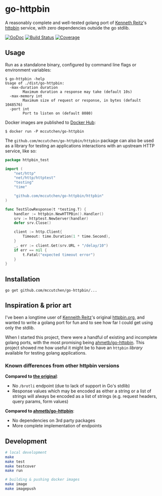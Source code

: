 # go-httpbin

A reasonably complete and well-tested golang port of [Kenneth Reitz][kr]'s
[httpbin][httpbin-org] service, with zero dependencies outside the go stdlib.

[![GoDoc](https://godoc.org/github.com/mccutchen/go-httpbin?status.svg)](https://godoc.org/github.com/mccutchen/go-httpbin)
[![Build Status](https://travis-ci.org/mccutchen/go-httpbin.svg?branch=master)](http://travis-ci.org/mccutchen/go-httpbin)
[![Coverage](http://gocover.io/_badge/github.com/mccutchen/go-httpbin/httpbin?0)](http://gocover.io/github.com/mccutchen/go-httpbin/httpbin)


## Usage

Run as a standalone binary, configured by command line flags or environment
variables:

```
$ go-httpbin -help
Usage of ./dist/go-httpbin:
  -max-duration duration
        Maximum duration a response may take (default 10s)
  -max-memory int
        Maximum size of request or response, in bytes (default 1048576)
  -port int
        Port to listen on (default 8080)
```

Docker images are published to [Docker Hub][docker-hub]:

```
$ docker run -P mccutchen/go-httpbin
```

The `github.com/mccutchen/go-httpbin/httpbin` package can also be used as a
library for testing an applications interactions with an upstream HTTP service,
like so:

```go
package httpbin_test

import (
    "net/http"
    "net/http/httptest"
    "testing"
    "time"

    "github.com/mccutchen/go-httpbin/httpbin"
)

func TestSlowResponse(t *testing.T) {
    handler := httpbin.NewHTTPBin().Handler()
    srv := httptest.NewServer(handler)
    defer srv.Close()

    client := http.Client{
        Timeout: time.Duration(1 * time.Second),
    }
    _, err := client.Get(srv.URL + "/delay/10")
    if err == nil {
        t.Fatal("expected timeout error")
    }
}
```


## Installation

```
go get github.com/mccutchen/go-httpbin/...
```


## Inspiration & prior art

I've been a longtime user of [Kenneith Reitz][kr]'s original
[httpbin.org][httpbin-org], and wanted to write a golang port for fun and to
see how far I could get using only the stdlib.

When I started this project, there were a handful of existing and incomplete
golang ports, with the most promising being [ahmetb/go-httpbin][ahmet]. This
project showed me how useful it might be to have an `httpbin` _library_
available for testing golang applications.

### Known differences from other httpbin versions

**Compared to [the original][httpbin-org]**:
 - No `/brotli` endpoint (due to lack of support in Go's stdlib)
 - Response values which may be encoded as either a string or a list of strings
   will always be encoded as a list of strings (e.g. request headers, query
   params, form values)

**Compared to [ahmetb/go-httpbin][ahmet]**:
 - No dependencies on 3rd party packages
 - More complete implementation of endpoints


## Development

```bash
# local development
make
make test
make testcover
make run

# building & pushing docker images
make image
make imagepush
```

[kr]: https://github.com/kennethreitz
[httpbin-org]: https://httpbin.org/
[httpbin-repo]: https://github.com/kennethreitz/httpbin
[ahmet]: https://github.com/ahmetb/go-httpbin
[docker-hub]: https://hub.docker.com/r/mccutchen/go-httpbin/
